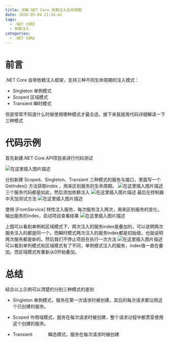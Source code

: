 ```yaml
---
title: 详解.NET Core 依赖注入生命周期
date: 2020-05-04 21:24:41
tags:
  - .NET CORE
  - 依赖注入
categories:
  - .NET CORE
---
```


# 前言
.NET Core 自带依赖注入框架，支持三种不同生命周期的注入模式：

 - Singleton 单例模式
 - Scoped 区域模式
- Transient  瞬时模式

但是常常不知道什么时候使用哪种模式才最合适，接下来我就用代码详细解读一下三种模式

# 代码示例
首先新建.NET Core  API项目来进行代码测试

![在这里插入图片描述](https://img-blog.csdnimg.cn/20200504210113672.png?x-oss-process=image/watermark,type_ZmFuZ3poZW5naGVpdGk,shadow_10,text_aHR0cHM6Ly9ibG9nLmNzZG4ubmV0L2R6MTgyMjgwMjc4NQ==,size_16,color_FFFFFF,t_70#pic_center)

分别新建 Scoped、Singleton、Transient 三种模式的服务与接口，里面写一个GetIndex() 方法获取index ，用来区别服务的生命周期。
![在这里插入图片描述](https://img-blog.csdnimg.cn/20200504210410494.png?x-oss-process=image/watermark,type_ZmFuZ3poZW5naGVpdGk,shadow_10,text_aHR0cHM6Ly9ibG9nLmNzZG4ubmV0L2R6MTgyMjgwMjc4NQ==,size_16,color_FFFFFF,t_70#pic_center)
三个服务代码都是如此，然后添加依赖注入
![在这里插入图片描述](https://img-blog.csdnimg.cn/20200504210528854.png?x-oss-process=image/watermark,type_ZmFuZ3poZW5naGVpdGk,shadow_10,text_aHR0cHM6Ly9ibG9nLmNzZG4ubmV0L2R6MTgyMjgwMjc4NQ==,size_16,color_FFFFFF,t_70#pic_center)
最后在控制器中天加测试方法
![在这里插入图片描述](https://img-blog.csdnimg.cn/20200504211403956.png?x-oss-process=image/watermark,type_ZmFuZ3poZW5naGVpdGk,shadow_10,text_aHR0cHM6Ly9ibG9nLmNzZG4ubmV0L2R6MTgyMjgwMjc4NQ==,size_16,color_FFFFFF,t_70#pic_center)

使用 [FromService] 特性注入服务，每次服务注入两次，用来区别服务的变化，输出服务的index，启动项目查看结果
![在这里插入图片描述](https://img-blog.csdnimg.cn/20200504211455243.png?x-oss-process=image/watermark,type_ZmFuZ3poZW5naGVpdGk,shadow_10,text_aHR0cHM6Ly9ibG9nLmNzZG4ubmV0L2R6MTgyMjgwMjc4NQ==,size_16,color_FFFFFF,t_70#pic_center)

上图可以看到单例和区域模式下，两次注入的服务index是叠加的，可以说明两次服务注入的都是同一个。而瞬时模式两次注入的服务index都是初始值，也就说明两次服务都是新的。然后我们不停止项目在执行一次方法
![在这里插入图片描述](https://img-blog.csdnimg.cn/20200504211849227.png#pic_center)
可以看到单列模式和区域模式有了不同，单例模式注入的服务，index值一直在叠加，而区域模式有重新从0开始叠加。
# 总结
结合以上示例可以清楚的分别三种模式的差别

 - Singleton
单例模式，服务在第一次请求时被创建，其后的每次请求都沿用这个已创建的服务。
   
 - Scoped 
作用域模式，服务在每次请求时被创建，整个请求过程中都贯穿使用这个创建的服务。
   
- Transient 　　　
瞬态模式，服务在每次请求时被创建